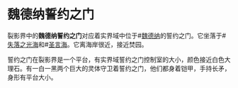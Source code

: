 # 魏德纳誓约之门
裂影界中的**魏德纳誓约之门**对应着实界域中位于#[魏德纳](locations/vedenar)的誓约之门。它坐落于#[失落之光海](locations/sea-of-lost-lights)和#[圣言海](locations/sea-of-oracles)。它离海岸很近，接近焚园。

誓约之门在裂影界是一个平台，有实界域誓约之门控制室的大小，颜色接近白色大理石。有一白一黑两个巨大的灵体守卫着誓约之门，他们都身着铠甲，手持长矛，身形有平台大小。 